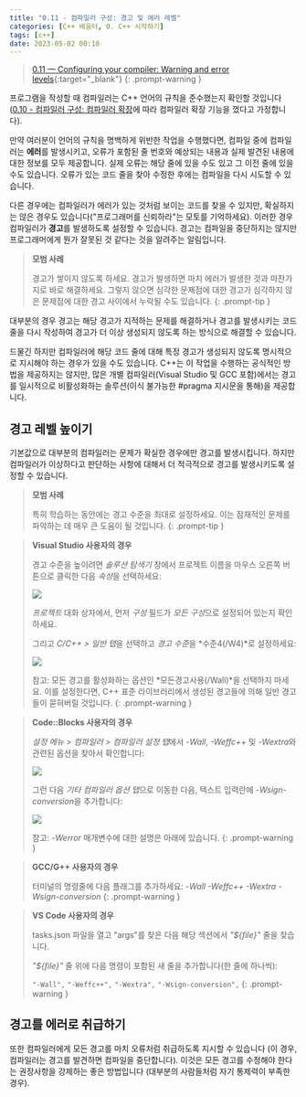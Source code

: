 ```yaml
---
title: "0.11 - 컴파일러 구성: 경고 및 에러 레벨"
categories: [C++ 배움터, 0. C++ 시작하기]
tags: [c++]
date: 2023-05-02 00:10
---
```


> [0.11 — Configuring your compiler: Warning and error levels](https://www.learncpp.com/cpp-tutorial/configuring-your-compiler-warning-and-error-levels/){:target="_blank"}
{: .prompt-warning }


프로그램을 작성할 때 컴파일러는 C++ 언어의 규칙을 준수했는지 확인할 것입니다([0.10 - 컴파일러 구성: 컴파일러 확장](2023-05-01-0.10-configuring-your-compiler-compiler-extensions.md)에 따라 컴파일러 확장 기능을 껐다고 가정합니다).

만약 여러분이 언어의 규칙을 명백하게 위반한 작업을 수행했다면, 컴파일 중에 컴파일러는 **에러**를 발생시키고, 오류가 포함된 줄 번호와 예상되는 내용과 실제 발견된 내용에 대한 정보를 모두 제공합니다. 실제 오류는 해당 줄에 있을 수도 있고 그 이전 줄에 있을 수도 있습니다. 오류가 있는 코드 줄을 찾아 수정한 후에는 컴파일을 다시 시도할 수 있습니다.

다른 경우에는 컴파일러가 에러가 있는 것처럼 보이는 코드를 찾을 수 있지만, 확실하지는 않은 경우도 있습니다("프로그래머를 신뢰하라"는 모토를 기억하세요). 이러한 경우 컴파일러가 **경고**를 발생하도록 설정할 수 있습니다. 경고는 컴파일을 중단하지는 않지만 프로그래머에게 뭔가 잘못된 것 같다는 것을 알려주는 알림입니다.

> **모범 사례**
>
> 경고가 쌓이지 않도록 하세요. 경고가 발생하면 마치 에러가 발생한 것과 마찬가지로 바로 해결하세요. 그렇지 않으면 심각한 문제점에 대한 경고가 심각하지 않은 문제점에 대한 경고 사이에서 누락될 수도 있습니다.
{: .prompt-tip }

대부분의 경우 경고는 해당 경고가 지적하는 문제를 해결하거나 경고를 발생시키는 코드 줄을 다시 작성하여 경고가 더 이상 생성되지 않도록 하는 방식으로 해결할 수 있습니다.

드물긴 하지만 컴파일러에 해당 코드 줄에 대해 특정 경고가 생성되지 않도록 명시적으로 지시해야 하는 경우가 있을 수도 있습니다. C++는 이 작업을 수행하는 공식적인 방법을 제공하지는 않지만, 많은 개별 컴파일러(Visual Studio 및 GCC 포함)에서는 경고를 일시적으로 비활성화하는 솔루션(이식 불가능한 #pragma 지시문을 통해)을 제공합니다.

## **경고 레벨 높이기**

기본값으로 대부분의 컴파일러는 문제가 확실한 경우에만 경고를 발생시킵니다. 하지만 컴파일러가 이상하다고 판단하는 사항에 대해서 더 적극적으로 경고를 발생시키도록 설정할 수 있습니다.

> **모범 사례**
>
> 특히 학습하는 동안에는 경고 수준을 최대로 설정하세요. 이는 잠재적인 문제를 파악하는 데 매우 큰 도움이 될 것입니다.
{: .prompt-tip }

> **Visual Studio 사용자의 경우**
>
> 경고 수준을 높이려면 _솔루션 탐색기_ 창에서 프로젝트 이름을 마우스 오른쪽 버튼으로 클릭한 다음 *속성*을 선택하세요:
>
> <img src="https://www.learncpp.com/images/CppTutorial/Chapter0/VS-SolutionExplorerProperties-min.png?ezimgfmt=rs:407x556/rscb2/ng:webp/ngcb2">
>
> _프로젝트_ 대화 상자에서, 먼저 _구성_ 필드가 *모든 구성*으로 설정되어 있는지 확인하세요.
>
> 그리고 *C/C++ > 일반 탭*을 선택하고 *경고 수준*을 *수준4(/W4)*로 설정하세요:
>
> <img src="https://www.learncpp.com/images/CppTutorial/Chapter0/VS-EnableAllWarnings-min.png?ezimgfmt=rs:407x277/rscb2/ng:webp/ngcb2">
>
> 참고: 모든 경고를 활성화하는 옵션인 *모든경고사용(/Wall)*을 선택하지 마세요. 이를 설정한다면, C++ 표준 라이브러리에서 생성된 경고들에 의해 일반 경고들이 묻혀버릴 것입니다.
{: .prompt-warning }

> **Code::Blocks 사용자의 경우**
>
> *설정 메뉴 > 컴파일러 > 컴파일러 설정 탭*에서 _-Wall_, _-Weffc++_ 및 *-Wextra*와 관련된 옵션을 찾아서 확인합니다:
>
> <img src="https://www.learncpp.com/images/CppTutorial/Chapter0/CB-EnableAllWarnings-min.png?ezimgfmt=rs:407x295/rscb2/ng:webp/ngcb2">
>
> 그런 다음 *기타 컴파일러 옵션 탭*으로 이동한 다음, 텍스트 입력란에 *-Wsign-conversion*을 추가합니다:
>
> <img src="https://www.learncpp.com/images/CppTutorial/Chapter0/CB-OtherCompilerFlags-min.png?ezimgfmt=rs:407x311/rscb2/ng:webp/ngcb2">
>
> 참고: _-Werror_ 매개변수에 대한 설명은 아래에 있습니다.
{: .prompt-warning }

> **GCC/G++ 사용자의 경우**
>
> 터미널의 명령줄에 다음 플래그를 추가하세요: _-Wall -Weffc++ -Wextra -Wsign-conversion_
{: .prompt-warning }

> **VS Code 사용자의 경우**
> 
> tasks.json 파일을 열고 "args"를 찾은 다음 해당 섹션에서 _"${file}"_ 줄을 찾습니다.
> 
> _"${file}"_ 줄 위에 다음 명령이 포함된 새 줄을 추가합니다(한 줄에 하나씩):
> 
> `"-Wall",`
> `"-Weffc++",`
> `"-Wextra",`
> `"-Wsign-conversion",`
{: .prompt-warning }

## **경고를 에러로 취급하기**

또한 컴파일러에게 모든 경고를 마치 오류처럼 취급하도록 지시할 수 있습니다 (이 경우, 컴파일러는 경고를 발견하면 컴파일을 중단합니다). 이것은 모든 경고를 수정해야 한다는 권장사항을 강제하는 좋은 방법입니다 (대부분의 사람들처럼 자기 통제력이 부족한 경우).


